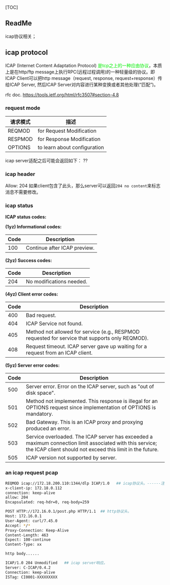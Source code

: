 

[TOC]



## ReadMe

icap协议相关；



## icap protocol

ICAP (Internet Content Adaptation Protocol) <font color=gree>是tcp之上的一种应由协议</font>，本质上是在http/ftp message上执行RPC(远程过程调用)的一种轻量级的协议。即ICAP Client可以把http message（request, response, request+response）传给ICAP Server,  然后ICAP Server对内容进行某种变换或者其他处理(“匹配”)。

rfc doc. https://tools.ietf.org/html/rfc3507#section-4.8



### request mode

| 请求模式 | 描述                         |
| -------- | ---------------------------- |
| REQMOD   | for Request Modification     |
| RESPMOD  | for Response Modification    |
| OPTIONS  | to learn about configuration |

icap server适配之后可能会返回如下：
??



### icap header

Allow: 204
如果client包含了此头，那么server可以返回`204 no content`来标志消息不需要修改。



### icap status

**ICAP status codes:**

**(1yz) Informational codes:**

| Code | Description                  |
| ---- | ---------------------------- |
| 100  | Continue after ICAP preview. |

**(2yz) Success codes:**

| Code | Description              |
| ---- | ------------------------ |
| 204  | No modifications needed. |

**(4yz) Client error codes:**

| Code | Description                                                  |
| ---- | ------------------------------------------------------------ |
| 400  | Bad request.                                                 |
| 404  | ICAP Service not found.                                      |
| 405  | Method not allowed for service (e.g., RESPMOD requested for service that supports only REQMOD). |
| 408  | Request timeout. ICAP server gave up waiting for a request from an ICAP client. |

**(5yz) Server error codes:**

| Code | Description                                                  |
| ---- | ------------------------------------------------------------ |
| 500  | Server error. Error on the ICAP server, such as "out of disk space". |
| 501  | Method not implemented. This response is illegal for an OPTIONS request since implementation of OPTIONS is mandatory. |
| 502  | Bad Gateway. This is an ICAP proxy and proxying produced an error. |
| 503  | Service overloaded. The ICAP server has exceeded a maximum connection limit associated with this service; the ICAP client should not exceed this limit in the future. |
| 505  | ICAP version not supported by server.                        |



### an icap request pcap

```bash
REQMOD icap://172.18.200.110:1344/dlp ICAP/1.0   ## icap协议头。------注意端口、服务名。
x-client-ip: 172.18.0.112
connection: keep-alive
allow: 204
Encapsulated: req-hdr=0, req-body=259

POST HTTP://172.16.0.1/post.php HTTP/1.1  ## http协议头。
Host: 172.16.0.1
User-Agent: curl/7.45.0
Accept: */*
Proxy-Connection: Keep-Alive
Content-Length: 463
Expect: 100-continue
Content-Type: xx

http body......

ICAP/1.0 204 Unmodified   ## icap server响应。
Server: C-ICAP/0.4.2
Connection: keep-alive
ISTag: CI0001-XXXXXXXXX
```

